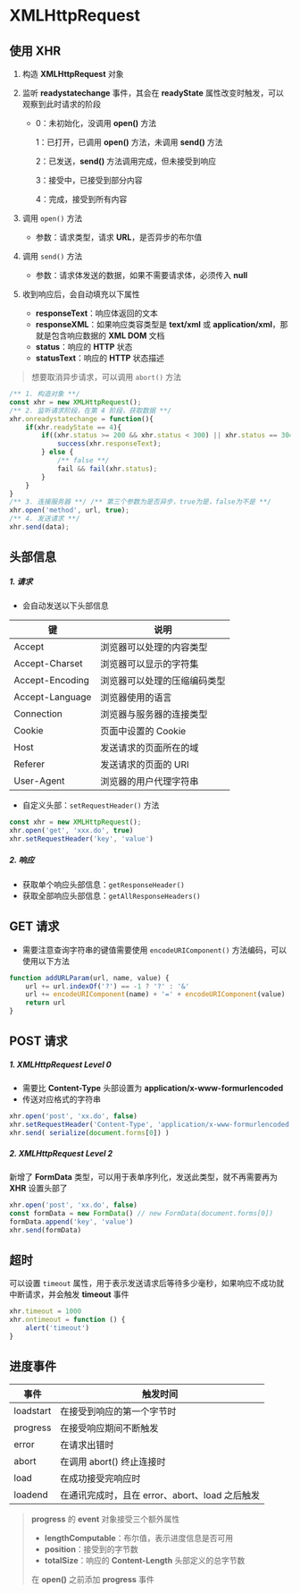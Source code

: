 # XMLHttpRequest

## 使用 XHR

1. 构造 **XMLHttpRequest** 对象

2. 监听 **readystatechange** 事件，其会在 **readyState** 属性改变时触发，可以观察到此时请求的阶段

   - 0：未初始化，没调用 **open()** 方法

     1：已打开，已调用 **open()** 方法，未调用 **send()** 方法

     2：已发送，**send()** 方法调用完成，但未接受到响应

     3：接受中，已接受到部分内容

     4：完成，接受到所有内容

3. 调用 `open()` 方法

   - 参数：请求类型，请求 **URL**，是否异步的布尔值

4. 调用 `send()` 方法

   - 参数：请求体发送的数据，如果不需要请求体，必须传入 **null**

5. 收到响应后，会自动填充以下属性

   - **responseText**：响应体返回的文本
   - **responseXML**：如果响应类容类型是 **text/xml** 或 **application/xml**，那就是包含响应数据的 **XML DOM** 文档
   - **status**：响应的 **HTTP** 状态
   - **statusText**：响应的 **HTTP** 状态描述

> 想要取消异步请求，可以调用 `abort()` 方法

```js
/** 1. 构造对象 **/ 
const xhr = new XMLHttpRequest(); 
/** 2. 监听请求阶段，在第 4 阶段，获取数据 **/
xhr.onreadystatechange = function(){  
    if(xhr.readyState == 4){   
        if((xhr.status >= 200 && xhr.status < 300) || xhr.status == 304){    
            success(xhr.responseText);   
        } else {     
            /** false **/    
            fail && fail(xhr.status);   
        }  
    }
}
/** 3. 连接服务器 **/ /** 第三个参数为是否异步，true为是，false为不是 **/
xhr.open('method', url, true); 
/** 4. 发送请求 **/ 
xhr.send(data);  
```

## 头部信息

##### 1. 请求

- 会自动发送以下头部信息

| 键              | 说明                         |
| --------------- | ---------------------------- |
| Accept          | 浏览器可以处理的内容类型     |
| Accept-Charset  | 浏览器可以显示的字符集       |
| Accept-Encoding | 浏览器可以处理的压缩编码类型 |
| Accept-Language | 浏览器使用的语言             |
| Connection      | 浏览器与服务器的连接类型     |
| Cookie          | 页面中设置的 Cookie          |
| Host            | 发送请求的页面所在的域       |
| Referer         | 发送请求的页面的 URI         |
| User-Agent      | 浏览器的用户代理字符串       |

- 自定义头部：`setRequestHeader()` 方法

```js
const xhr = new XMLHttpRequest(); 
xhr.open('get', 'xxx.do', true)
xhr.setRequestHeader('key', 'value')
```

##### 2. 响应

- 获取单个响应头部信息：`getResponseHeader()`
- 获取全部响应头部信息：`getAllResponseHeaders()`

## GET 请求

- 需要注意查询字符串的键值需要使用 `encodeURIComponent()` 方法编码，可以使用以下方法

```js
function addURLParam(url, name, value) {
    url += url.indexOf('?') == -1 ? '?' : '&'
    url += encodeURIComponent(name) + '=' + encodeURIComponent(value)
    return url
}
```

## POST 请求

##### 1. XMLHttpRequest Level 0

- 需要比 **Content-Type** 头部设置为 **application/x-www-formurlencoded**
- 传送对应格式的字符串

```js
xhr.open('post', 'xx.do', false)
xhr.setRequestHeader('Content-Type', 'application/x-www-formurlencoded')
xhr.send( serialize(document.forms[0]) )
```

##### 2. XMLHttpRequest Level 2

新增了 **FormData** 类型，可以用于表单序列化，发送此类型，就不再需要再为 **XHR** 设置头部了

```js
xhr.open('post', 'xx.do', false)
const formData = new FormData() // new FormData(document.forms[0])
formData.append('key', 'value')
xhr.send(formData)
```

## 超时

可以设置 `timeout` 属性，用于表示发送请求后等待多少毫秒，如果响应不成功就中断请求，并会触发 **timeout** 事件

```js
xhr.timeout = 1000
xhr.ontimeout = function () {
	alert('timeout')
}
```

## 进度事件

| 事件      | 触发时间                                       |
| --------- | ---------------------------------------------- |
| loadstart | 在接受到响应的第一个字节时                     |
| progress  | 在接受响应期间不断触发                         |
| error     | 在请求出错时                                   |
| abort     | 在调用 abort() 终止连接时                      |
| load      | 在成功接受完响应时                             |
| loadend   | 在通讯完成时，且在 error、abort、load 之后触发 |

> **progress** 的 **event** 对象接受三个额外属性
>
> - **lengthComputable**：布尔值，表示进度信息是否可用
> - **position**：接受到的字节数
> - **totalSize**：响应的 **Content-Length** 头部定义的总字节数
>
> 在 **open()** 之前添加 **progress** 事件

